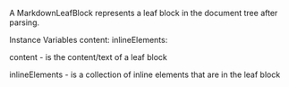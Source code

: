 A MarkdownLeafBlock represents a leaf block in the document tree after parsing.

Instance Variables
	content:				<ByteString>
	inlineElements:	<MarkdownLinkedList>

content
	- is the content/text of a leaf block 

inlineElements
	- is a collection of inline elements that are in the leaf block
